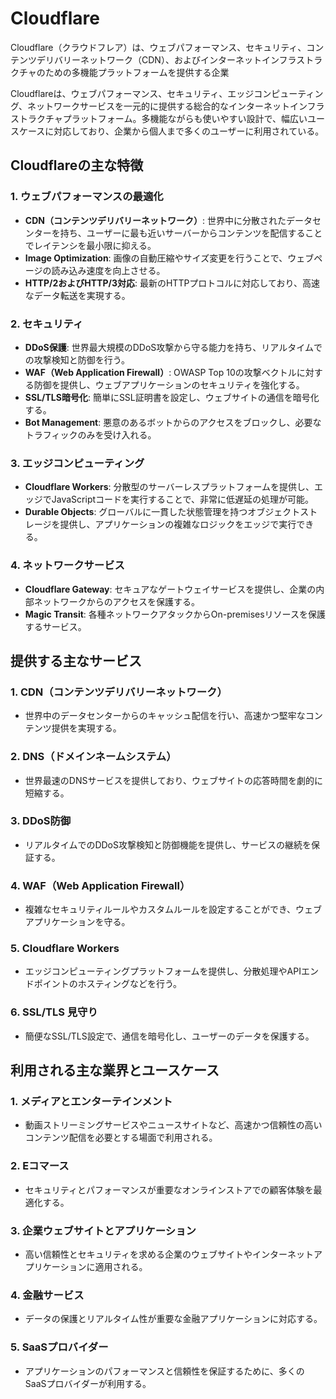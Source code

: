 # Cloudflare

Cloudflare（クラウドフレア）は、ウェブパフォーマンス、セキュリティ、コンテンツデリバリーネットワーク（CDN）、およびインターネットインフラストラクチャのための多機能プラットフォームを提供する企業

Cloudflareは、ウェブパフォーマンス、セキュリティ、エッジコンピューティング、ネットワークサービスを一元的に提供する総合的なインターネットインフラストラクチャプラットフォーム。多機能ながらも使いやすい設計で、幅広いユースケースに対応しており、企業から個人まで多くのユーザーに利用されている。

## Cloudflareの主な特徴

### 1. **ウェブパフォーマンスの最適化**

- **CDN（コンテンツデリバリーネットワーク）**: 世界中に分散されたデータセンターを持ち、ユーザーに最も近いサーバーからコンテンツを配信することでレイテンシを最小限に抑える。
- **Image Optimization**: 画像の自動圧縮やサイズ変更を行うことで、ウェブページの読み込み速度を向上させる。
- **HTTP/2およびHTTP/3対応**: 最新のHTTPプロトコルに対応しており、高速なデータ転送を実現する。

### 2. **セキュリティ**

- **DDoS保護**: 世界最大規模のDDoS攻撃から守る能力を持ち、リアルタイムでの攻撃検知と防御を行う。
- **WAF（Web Application Firewall）**: OWASP Top 10の攻撃ベクトルに対する防御を提供し、ウェブアプリケーションのセキュリティを強化する。
- **SSL/TLS暗号化**: 簡単にSSL証明書を設定し、ウェブサイトの通信を暗号化する。
- **Bot Management**: 悪意のあるボットからのアクセスをブロックし、必要なトラフィックのみを受け入れる。

### 3. **エッジコンピューティング**

- **Cloudflare Workers**: 分散型のサーバーレスプラットフォームを提供し、エッジでJavaScriptコードを実行することで、非常に低遅延の処理が可能。
- **Durable Objects**: グローバルに一貫した状態管理を持つオブジェクトストレージを提供し、アプリケーションの複雑なロジックをエッジで実行できる。

### 4. **ネットワークサービス**

- **Cloudflare Gateway**: セキュアなゲートウェイサービスを提供し、企業の内部ネットワークからのアクセスを保護する。
- **Magic Transit**: 各種ネットワークアタックからOn-premisesリソースを保護するサービス。

## 提供する主なサービス

### 1. **CDN（コンテンツデリバリーネットワーク）**

- 世界中のデータセンターからのキャッシュ配信を行い、高速かつ堅牢なコンテンツ提供を実現する。

### 2. **DNS（ドメインネームシステム）**

- 世界最速のDNSサービスを提供しており、ウェブサイトの応答時間を劇的に短縮する。

### 3. **DDoS防御**

- リアルタイムでのDDoS攻撃検知と防御機能を提供し、サービスの継続を保証する。

### 4. **WAF（Web Application Firewall）**

- 複雑なセキュリティルールやカスタムルールを設定することができ、ウェブアプリケーションを守る。

### 5. **Cloudflare Workers**

- エッジコンピューティングプラットフォームを提供し、分散処理やAPIエンドポイントのホスティングなどを行う。

### 6. **SSL/TLS 見守り**

- 簡便なSSL/TLS設定で、通信を暗号化し、ユーザーのデータを保護する。

## 利用される主な業界とユースケース

### 1. **メディアとエンターテインメント**

- 動画ストリーミングサービスやニュースサイトなど、高速かつ信頼性の高いコンテンツ配信を必要とする場面で利用される。

### 2. **Eコマース**

- セキュリティとパフォーマンスが重要なオンラインストアでの顧客体験を最適化する。

### 3. **企業ウェブサイトとアプリケーション**

- 高い信頼性とセキュリティを求める企業のウェブサイトやインターネットアプリケーションに適用される。

### 4. **金融サービス**

- データの保護とリアルタイム性が重要な金融アプリケーションに対応する。

### 5. **SaaSプロバイダー**

- アプリケーションのパフォーマンスと信頼性を保証するために、多くのSaaSプロバイダーが利用する。
